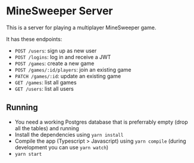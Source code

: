 # MineSweeper Server

This is a server for playing a multiplayer MineSweeper game. 

It has these endpoints:

* `POST /users`: sign up as new user
* `POST /logins`: log in and receive a JWT
* `POST /games`: create a new game
* `POST /games/:id/players`: join an existing game
* `PATCH /games/:id`: update an existing game
* `GET /games`: list all games
* `GET /users`: list all users

## Running

* You need a working Postgres database that is preferrably empty (drop all the tables) and running 
* Install the dependencies using `yarn install`
* Compile the app (Typescript > Javascript) using `yarn compile` (during development you can use `yarn watch`)
* `yarn start`
